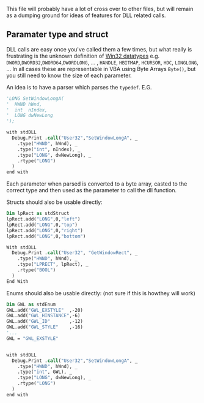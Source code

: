 This file will probably have a lot of cross over to other files, but will remain as a dumping ground for ideas of features for DLL related calls.

## Paramater type and struct

DLL calls are easy once you've called them a few times, but what really is frustrating is the unknown definition of [Win32 datatypes](https://docs.microsoft.com/en-us/windows/desktop/winprog/windows-data-types) e.g. `DWORD`,`DWORD32`,`DWORD64`,`DWORDLONG`, ... , `HANDLE`, `HBITMAP`, `HCURSOR`, `HDC`, `LONGLONG`, ... In all cases these are representable in VBA using Byte Arrays `Byte()`, but you still need to know the size of each parameter.

An idea is to have a parser which parses the `typedef`. E.G. 

```vb
'LONG SetWindowLongA(
'  HWND hWnd,
'  int  nIndex,
'  LONG dwNewLong
');

with stdDLL
  Debug.Print .call("User32","SetWindowLongA", _ 
    .type("HWND", hWnd), _ 
    .type("int", nIndex), _ 
    .type("LONG", dwNewLong), _ 
    .rtype("LONG")
  )
end with
```

Each parameter when parsed is converted to a byte array, casted to the correct type and then used as the parameter to call the dll function.

Structs should also be usable directly:

```vb
Dim lpRect as stdStruct
lpRect.add("LONG",0,"left")
lpRect.add("LONG",0,"top")
lpRect.add("LONG",0,"right")
lpRect.add("LONG",0,"bottom")

With stdDLL
  Debug.Print .call("User32", "GetWindowRect", _ 
    .type("HWND", hWnd), _ 
    .type("LPRECT", lpRect), _
    .rtype("BOOL")
  )
End With
```

Enums should also be usable directly: (not sure if this is howthey will work)

```vb
Dim GWL as stdEnum
GWL.add("GWL_EXSTYLE"  ,-20)
GWL.add("GWL_HINSTANCE",-6)
GWL.add("GWL_ID"       ,-12)
GWL.add("GWL_STYLE"    ,-16)
'...
GWL = "GWL_EXSTYLE"


with stdDLL
  Debug.Print .call("User32","SetWindowLongA", _ 
    .type("HWND", hWnd), _ 
    .type("int", GWL), _ 
    .type("LONG", dwNewLong), _ 
    .rtype("LONG")
  )
end with
```

